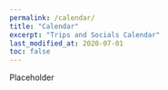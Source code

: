 ```yaml
---
permalink: /calendar/
title: "Calendar"
excerpt: "Trips and Socials Calendar"
last_modified_at: 2020-07-01
toc: false
---
```


Placeholder
